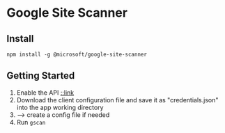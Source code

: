 # Google Site Scanner

## Install

`npm install -g @microsoft/google-site-scanner`

## Getting Started

1. Enable the API [::link]()
2. Download the client configuration file and save it as "credentials.json" into the app working directory
3. --> create a config file if needed
4. Run `gscan`

